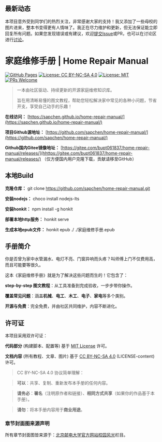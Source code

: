 ## 最新动态
本项目意外受到同学们的热烈关注，非常感谢大家的支持！我又添加了一些母校的图片进来，整本书变得更有人情味了。我正在尽力维护和更新，但无法保证能立即回复所有问题。如果您发现错误或有建议，欢迎[提交Issue](https://github.com/sapchen/home-repair-manual/issues)或PR，也可以在讨论区进行[讨论](https://github.com/sapchen/home-repair-manual/discussions)。

#  家庭维修手册 | Home Repair Manual  
[![GitHub Pages](https://img.shields.io/badge/GitHub-Pages-brightgreen?logo=github)](https://sapchen.github.io/)
[![License: CC BY-NC-SA 4.0](https://img.shields.io/badge/License-CC%20BY--NC--SA%204.0-lightgrey.svg)](https://creativecommons.org/licenses/by-nc-sa/4.0/)
[![License: MIT](https://img.shields.io/badge/License-MIT-yellow.svg)](https://opensource.org/licenses/MIT)
[![PRs Welcome](https://img.shields.io/badge/PRs-welcome-brightgreen.svg)](https://makeapullrequest.com)  
> 一本由社区驱动、持续更新的开源家庭维修知识库。
> 
> 旨在用清晰易懂的图文教程，帮助您轻松解决家中常见的各种小问题，节省开支，享受自己动手的乐趣！

**在线访问：** [https://sapchen.github.io/home-repair-manual/](https://sapchen.github.io/home-repair-manual/)

**项目Github源地址：** [https://github.com/sapchen/home-repair-manual/](https://github.com/sapchen/home-repair-manual/)

**Github国内Gitee镜像地址：** [https://gitee.com/bupt061837/home-repair-manual/releases/](hhttps://gitee.com/bupt061837/home-repair-manual/releases/)  （仅方便国内用户克隆下载，贡献请移至GitHub）

## 本地Build
**克隆仓库：**  git clone https://github.com/sapchen/home-repair-manual.git

**安装nodejs：**  choco install nodejs-lts

**安装honkit：**  npm install -g honkit

**部署本地http服务：**  honkit serve

**生成本地epub文件：**  honkit epub ./ ./家庭维修手册.epub

## 手册简介
你是否曾为家中水管漏水、电灯不亮、门窗异响而头疼？叫师傅上门不仅费用高，而且可能要等很久。

这本《家庭维修手册》就是为了解决这些问题而生的！它包含了：

**step-by-step 图文教程**：从工具准备到完成验收，一步步带你操作。

**覆盖常见问题**：涵盖**机械**、**电工**、**木工**、**电子**、**家电**等多个类别。

**开源与免费**：完全免费，并由社区共同维护，内容不断进化。

## 许可证
本项目采用双许可证：

**代码部分** (构建脚本、配置等) 基于 [MIT License](LICENSE) 许可。

**文档内容** (所有教程、文章、图片) 基于 [CC BY-NC-SA 4.0](https://creativecommons.org/licenses/by-nc-sa/4.0/) (LICENSE-content) 许可。

>CC BY-NC-SA 4.0 协议简单理解：

>**可以**：共享、复制、重新发布本手册的任何内容。

>**请务必**：**署名**（注明原作者和链接）、**相同方式共享**（如果你的作品基于本手册）。

>**请勿**：将本手册内容用于**商业用途**。

### 章节封面图来源声明
所有章节封面图皆来源于：[北京邮电大学官方网站校园风光](http://www.bupt.edu.cn/bygk/zjby/xyfg.htm)栏目。